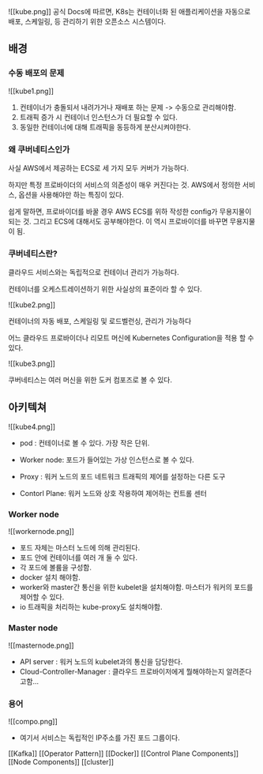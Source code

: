 
![[kube.png]]
공식 Docs에 따르면, K8s는 컨테이너화 된 애플리케이션을 자동으로 배포, 스케일링, 등 관리하기 위한 오픈소스 시스템이다. 

## 배경

### 수동 배포의 문제

![[kube1.png]]

1. 컨테이너가 충돌되서 내려가거나 재배포 하는 문제 -> 수동으로 관리해야함.
2. 트래픽 증가 시 컨테이너 인스턴스가 더 필요할 수 있다. 
3. 동일한 컨테이너에 대해 트래픽을 동등하게 분산시켜야한다.

### 왜 쿠버네티스인가

사실 AWS에서 제공하는 ECS로 세 가지 모두 커버가 가능하다.

하지만 특정 프로바이더의 서비스의 의존성이 매우 커진다는 것.
AWS에서 정의한 서비스, 옵션을 사용해야만 하는 특징이 있다.

쉽게 말하면, 프로바이더를 바꿀 경우 AWS ECS를 위하 작성한 config가 무용지물이 되는 것.
그리고 ECS에 대해서도 공부해야한다. 이 역시 프로바이더를 바꾸면 무용지물이 됨.

### 쿠버네티스란?

클라우드 서비스와는 독립적으로 컨테이너 관리가 가능하다.

컨테이너를 오케스트레이션하기 위한 사실상의 표준이라 할 수 있다.

![[kube2.png]]

컨테이너의 자동 배포, 스케일링 및 로드벨런싱, 관리가 가능하다

어느 클라우드 프로바이더나 리모트 머신에 Kubernetes Configuration을 적용 할 수 있다.

![[kube3.png]]

쿠버네티스는 여러 머신을 위한 도커 컴포즈로 볼 수 있다.


## 아키텍쳐
![[kube4.png]]
- pod : 컨테이너로 볼 수 있다. 가장 작은 단위.
- Worker node: 포드가 들어있는 가상 인스턴스로 볼 수 있다.
- Proxy : 워커 노드의 포드 네트워크 트래픽의 제어를 설정하는 다른 도구
 
- Contorl Plane: 워커 노드와 상호 작용하여 제어하는 컨트롤 센터

### Worker node

![[workernode.png]]
- 포드 자체는 마스터 노드에 의해 관리된다.
- 포드 안에 컨테이너를 여러 개 둘 수 있다.
- 각 포드에 볼륨을 구성함.
- docker 설치 해야함. 
- worker와 master간 통신을 위한 kubelet을 설치해야함. 마스터가 워커의 포드를 제어할 수 있다.
- io 트래픽을 처리하는 kube-proxy도 설치해야함.

### Master node

![[masternode.png]]

- API server : 워커 노드의 kubelet과의 통신을 담당한다.
- Cloud-Controller-Manager : 클라우드 프로바이저에게 뭘해야하는지 알려준다고함...

### 용어
![[compo.png]]
- 여기서 서비스는 독립적인 IP주소를 가진 포드 그룹이다.




[[Kafka]]
[[Operator Pattern]]
[[Docker]]
[[Control Plane Components]]
[[Node Components]]
[[cluster]]


